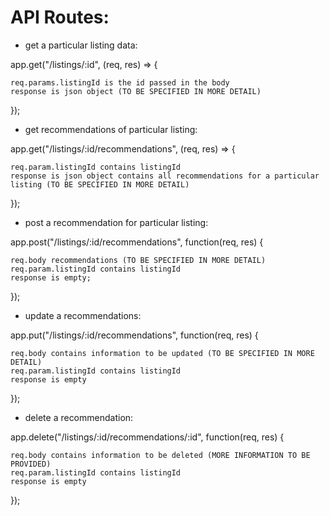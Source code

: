 

# API Routes:

 - get a particular listing data:
 
app.get("/listings/:id", (req, res) => {

    req.params.listingId is the id passed in the body
    response is json object (TO BE SPECIFIED IN MORE DETAIL) 
});

 - get recommendations of particular listing:
 
app.get("/listings/:id/recommendations", (req, res) => {

    req.param.listingId contains listingId
    response is json object contains all recommendations for a particular listing (TO BE SPECIFIED IN MORE DETAIL)
});

 - post a recommendation for particular listing:

app.post("/listings/:id/recommendations", function(req, res) {

    req.body recommendations (TO BE SPECIFIED IN MORE DETAIL)
    req.param.listingId contains listingId
    response is empty;
});

 - update a recommendations:
 
app.put("/listings/:id/recommendations", function(req, res) {

    req.body contains information to be updated (TO BE SPECIFIED IN MORE DETAIL)
    req.param.listingId contains listingId
    response is empty
});

 - delete a recommendation:

app.delete("/listings/:id/recommendations/:id", function(req, res) {

    req.body contains information to be deleted (MORE INFORMATION TO BE PROVIDED)
    req.param.listingId contains listingId
    response is empty
});
